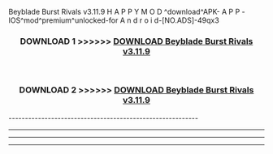  Beyblade Burst Rivals v3.11.9 H A P P Y M O D ^download^APK- A P P -IOS^mod^premium^unlocked-for A n d r o i d-[NO.ADS]-49qx3



<div align="center">

<h3>DOWNLOAD 1 >>>>>> <a href="https://en-mod.web.app/?en= Beyblade Burst Rivals v3.11.9">DOWNLOAD Beyblade Burst Rivals v3.11.9 </a></h3><br>

<h3>DOWNLOAD 2 >>>>>> <a href="https://en-mod.web.app/?en= Beyblade Burst Rivals v3.11.9">DOWNLOAD Beyblade Burst Rivals v3.11.9 </a></h3>

</div>
----------------------------------------------------------

----------------------------------------------------------

----------------------------------------------------------

----------------------------------------------------------




